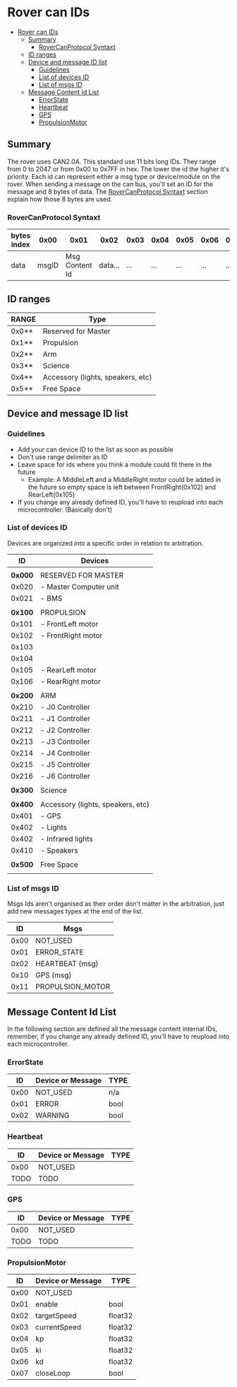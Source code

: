 # Rover can IDs

- [Rover can IDs](#rover-can-ids)
  - [Summary](#summary)
    - [RoverCanProtocol Syntaxt](#rovercanprotocol-syntaxt)
  - [ID ranges](#id-ranges)
  - [Device and message ID list](#device-and-message-id-list)
    - [Guidelines](#guidelines)
    - [List of devices ID](#list-of-devices-id)
    - [List of msgs ID](#list-of-msgs-id)
  - [Message Content Id List](#message-content-id-list)
    - [ErrorState](#errorstate)
    - [Heartbeat](#heartbeat)
    - [GPS](#gps)
    - [PropulsionMotor](#propulsionmotor)

## Summary

The rover uses CAN2.0A. This standard use 11 bits long IDs. They range from 0 to 2047 or from 0x00 to 0x7FF in hex. The lower the id the higher it's priority. Each id can represent either a msg type or device/module on the rover. When sending a message on the can bus, you'll set an ID for the message and 8 bytes of data. The [RoverCanProtocol Syntaxt](#rovercanprotocol-syntaxt) section explain how those 8 bytes are used.

### RoverCanProtocol Syntaxt

| bytes index | 0x00  | 0x01            | 0x02    | 0x03 | 0x04 | 0x05 | 0x06 | 0x07 |
|-------------|-------|-----------------|---------|------|------|------|------|------|
| data        | msgID | Msg Content Id | data... | ...  | ...  | ...  | ...  | ...  |

## ID ranges

| RANGE | Type                              |
|-------|-----------------------------------|
| 0x0** | Reserved for Master               |
| 0x1** | Propulsion                        |
| 0x2** | Arm                               |
| 0x3** | Science                           |
| 0x4** | Accessory (lights, speakers, etc) |
| 0x5** | Free Space                        |

## Device and message ID list

### Guidelines

- Add your can device ID to the list as soon as possible
- Don't use range delimiter as ID
- Leave space for ids where you think a module could fit there in the future
  - Example: A MiddleLeft and a MiddleRight motor could be added in the future so empty space is left between FrontRight(0x102) and RearLeft(0x105)
- If you change any already defined ID, you'll have to reupload into each microcontroller. (Basically don't)

### List of devices ID

Devices are organized into a specific order in relation to arbitration.

| ID        | Devices                           |
|-----------|-----------------------------------|
|           |                                   |
| **0x000** | RESERVED FOR MASTER               |
| 0x020     | - Master Computer unit            |
| 0x021     | - BMS                             |
|           |                                   |
| **0x100** | PROPULSION                        |
| 0x101     | - FrontLeft motor                 |
| 0x102     | - FrontRight motor                |
| 0x103     |                                   |
| 0x104     |                                   |
| 0x105     | - RearLeft motor                  |
| 0x106     | - RearRight motor                 |
|           |                                   |
| **0x200** | ARM                               |
| 0x210     | - J0 Controller                   |
| 0x211     | - J1 Controller                   |
| 0x212     | - J2 Controller                   |
| 0x213     | - J3 Controller                   |
| 0x214     | - J4 Controller                   |
| 0x215     | - J5 Controller                   |
| 0x216     | - J6 Controller                   |
|           |                                   |
| **0x300** | Science                           |
|           |                                   |
| **0x400** | Accessory (lights, speakers, etc) |
| 0x401     | - GPS                             |
| 0x402     | - Lights                          |
| 0x402     | - Infrared lights                 |
| 0x410     | - Speakers                        |
|           |                                   |
| **0x500** | Free Space                        |
|           |                                   |

### List of msgs ID

Msgs Ids aren't organised as their order don't matter in the arbitration, just add new messages types at the end of the list.

| ID   | Msgs             |
|------|------------------|
| 0x00 | NOT_USED         |
| 0x01 | ERROR_STATE      |
| 0x02 | HEARTBEAT (msg)  |
| 0x10 | GPS (msg)        |
| 0x11 | PROPULSION_MOTOR |

## Message Content Id List

In the following section are defined all the message content internal IDs, remember, if you change any already defined ID, you'll have to reupload into each microcontroller.

### ErrorState

| ID   | Device or Message | TYPE |
|------|-------------------|------|
| 0x00 | NOT_USED          | n/a  |
| 0x01 | ERROR             | bool |
| 0x02 | WARNING           | bool |

### Heartbeat

| ID   | Device or Message | TYPE |
|------|-------------------|------|
| 0x00 | NOT_USED          |      |
| TODO | TODO              |      |

### GPS

| ID   | Device or Message | TYPE |
|------|-------------------|------|
| 0x00 | NOT_USED          |      |
| TODO | TODO              |      |

### PropulsionMotor

| ID   | Device or Message | TYPE    |
|------|-------------------|---------|
| 0x00 | NOT_USED          |         |
| 0x01 | enable            | bool    |
| 0x02 | targetSpeed       | float32 |
| 0x03 | currentSpeed      | float32 |
| 0x04 | kp                | float32 |
| 0x05 | ki                | float32 |
| 0x06 | kd                | float32 |
| 0x07 | closeLoop         | bool    |
